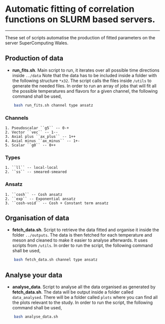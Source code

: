 # Automatic fitting of correlation functions on SLURM based servers.
---

These set of scripts automatise the production of fitted parameters on the
server SuperComputing Wales. 

## Production of data

* __run_fits.sh__. Main script to run, it iterates over all possible time directions
inside `../data` Note that the data has to be included inside a folder with the 
following structure `*x32`. The script calls the files inside `/utils` to generate
the needed files. In order to run an array of jobs that will fit all the possible
temperatures and flavors for a given channel, the following command shall be used,

```bash
    bash run_fits.sh channel type ansatz
```

### Channels
    1. Pseudoscalar ``g5`` -- 0-+
    2. Vector ``vec`` -- 1--
    3. Axial plus ``ax_plus`` -- 1++
    4. Axial minus ``ax_minus`` -- 1+-
    5. Scalar ``g0`` -- 0++

### Types
    1. ``ll`` -- local-local
    2. ``ss`` -- smeared-smeared

### Ansatz
    1. ``cosh`` -- Cosh ansatz
    2. ``exp`` -- Exponential ansatz
    3. ``cosh-void`` -- Cosh + Constant term ansatz

## Organisation of data 

* __fetch_data.sh__. Script to retrieve the data fitted and organise it inside 
the folder `../outputs`. The data is then fetched for each temperature and meson 
and cleaned to make it easier to analyse afterwards. It uses scripts from `/utils`. 
In order to run the script, the following command shall be used,

```bash
    bash fetch_data.sh channel type ansatz
```

## Analyse your data

* __analyse_data__. Script to analyse all the data organised as generated by 
__fetch_data.sh__. The data will be output inside a folder called `data_analysed`.
There will be a folder called `plots` where you can find all the plots relevant to
the study. In order to run the script, the following command shall be used,

```bash
    bash analyse_data.sh 
```
